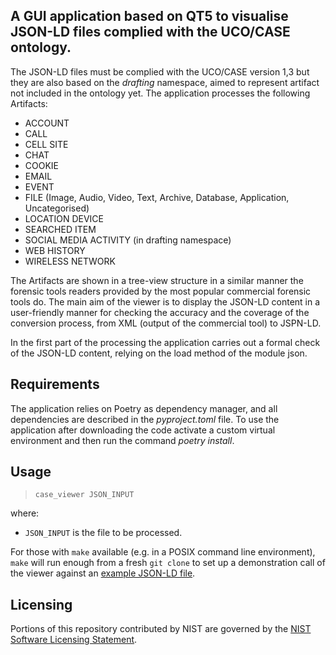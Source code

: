 ## A GUI application based on QT5 to visualise JSON-LD files complied with the UCO/CASE ontology.

The JSON-LD files must be complied with the UCO/CASE version 1,3 but they are also based on the *drafting* namespace, aimed to represent artifact not included in the ontology yet. The application processes the following Artifacts:

* ACCOUNT
* CALL
* CELL SITE
* CHAT
* COOKIE
* EMAIL
* EVENT
* FILE (Image, Audio, Video, Text, Archive, Database, Application, Uncategorised)
* LOCATION DEVICE
* SEARCHED ITEM
* SOCIAL MEDIA ACTIVITY (in drafting namespace)
* WEB HISTORY
* WIRELESS NETWORK

The Artifacts are shown in a tree-view structure in a similar manner the forensic tools readers provided by the most popular commercial forensic tools do. The main aim of the viewer is to display the JSON-LD content in a user-friendly manner for checking the accuracy and the coverage of the conversion process, from XML (output of the commercial tool) to JSPN-LD.

In the first part of the processing the application carries out a formal check of the JSON-LD content, relying on the load method of the module json.

## Requirements
The application relies on Poetry as dependency manager, and all dependencies are described in the *pyproject.toml* file. To use the application after downloading the code activate a custom virtual environment and then run the command *poetry install*.

## Usage

> `case_viewer JSON_INPUT`

where:

* `JSON_INPUT` is the file to be processed.

For those with `make` available (e.g. in a POSIX command line environment), `make` will run enough from a fresh `git clone` to set up a demonstration call of the viewer against an [example JSON-LD file](examples/WirelessNetworkConnection.json).


## Licensing

Portions of this repository contributed by NIST are governed by the [NIST Software Licensing Statement](THIRD_PARTY_LICENSES.md#nist-software-licensing-statement).
